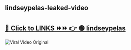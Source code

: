 
 ## lindseypelas-leaked-video 

# <h2><a href="https://clipsfans.com/lindseypelas&ref=git">🔗 Click to LINKS ⏩⏩ 👉 🟢 lindseypelas </a></h2>

<a href="https://clipsfans.com/lindseypelas&ref=git" rel="nofollow" data-target="animated-image.originalLink"><img src="https://i.ibb.co.com/xMMVF88/686577567.gif" alt="Viral Video Original" style="max-width: 100%; display: inline-block;" data-target="animated-image.originalImage"></a>
